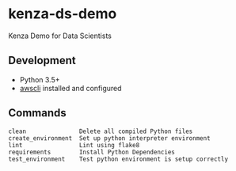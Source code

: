 # kenza-ds-demo
Kenza Demo for Data Scientists

## Development

- Python 3.5+
- [awscli](https://pypi.python.org/pypi/awscli) installed and configured

## Commands
```
clean               Delete all compiled Python files 
create_environment  Set up python interpreter environment  
lint                Lint using flake8 
requirements        Install Python Dependencies 
test_environment    Test python environment is setup correctly 
```

